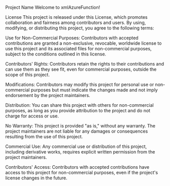Project Name
Welcome to xmlAzureFunction!

License
This project is released under this License, which promotes collaboration and fairness among contributors and users. By using, modifying, or distributing this project, you agree to the following terms:

Use for Non-Commercial Purposes: Contributors with accepted contributions are granted a non-exclusive, revocable, worldwide license to use this project and its associated files for non-commercial purposes, subject to the conditions outlined in this license.

Contributors' Rights: Contributors retain the rights to their contributions and can use them as they see fit, even for commercial purposes, outside the scope of this project.

Modifications: Contributors may modify this project for personal use or non-commercial purposes but must indicate the changes made and not imply endorsement by the project maintainers.

Distribution: You can share this project with others for non-commercial purposes, as long as you provide attribution to the project and do not charge for access or use.

No Warranty: This project is provided "as is," without any warranty. The project maintainers are not liable for any damages or consequences resulting from the use of this project.

Commercial Use: Any commercial use or distribution of this project, including derivative works, requires explicit written permission from the project maintainers.

Contributors' Access: Contributors with accepted contributions have access to this project for non-commercial purposes, even if the project's license changes in the future.
